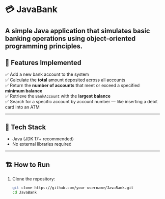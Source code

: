# 💳 JavaBank

A simple Java application that simulates basic banking operations using object-oriented programming principles.
---

## 🚀 Features Implemented

✅ Add a new bank account to the system  
✅ Calculate the **total** amount deposited across all accounts  
✅ Return the **number of accounts** that meet or exceed a specified **minimum balance**  
✅ Retrieve the `BankAccount` with the **largest balance**  
✅ Search for a specific account by account number — like inserting a debit card into an ATM  

---

## 🧱 Tech Stack

- Java (JDK 17+ recommended)
- No external libraries required

---

## 🏗️ How to Run

1. Clone the repository:
   ```bash
   git clone https://github.com/your-username/JavaBank.git
   cd JavaBank
